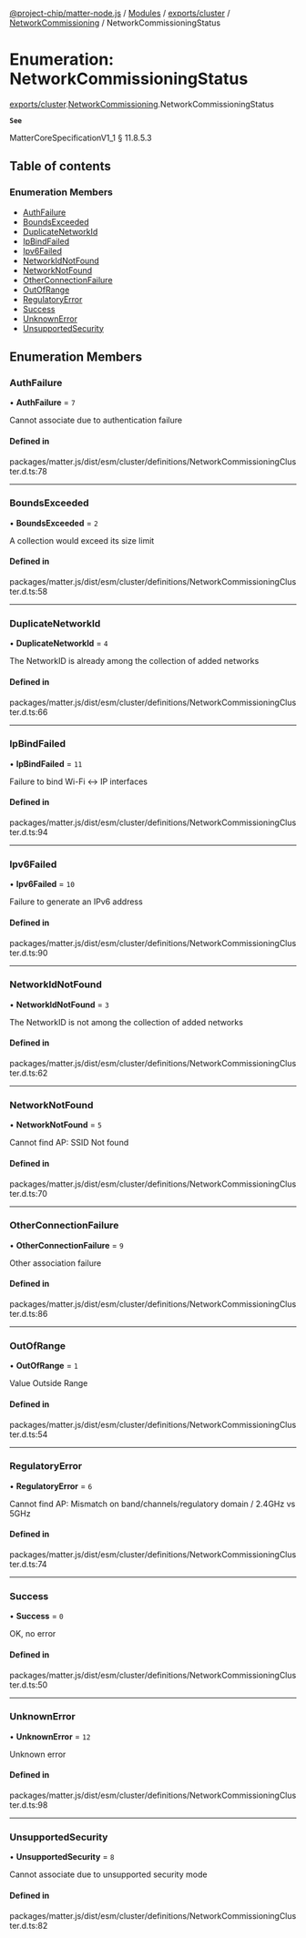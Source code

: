 [@project-chip/matter-node.js](../README.md) / [Modules](../modules.md) / [exports/cluster](../modules/exports_cluster.md) / [NetworkCommissioning](../modules/exports_cluster.NetworkCommissioning.md) / NetworkCommissioningStatus

# Enumeration: NetworkCommissioningStatus

[exports/cluster](../modules/exports_cluster.md).[NetworkCommissioning](../modules/exports_cluster.NetworkCommissioning.md).NetworkCommissioningStatus

**`See`**

MatterCoreSpecificationV1_1 § 11.8.5.3

## Table of contents

### Enumeration Members

- [AuthFailure](exports_cluster.NetworkCommissioning.NetworkCommissioningStatus.md#authfailure)
- [BoundsExceeded](exports_cluster.NetworkCommissioning.NetworkCommissioningStatus.md#boundsexceeded)
- [DuplicateNetworkId](exports_cluster.NetworkCommissioning.NetworkCommissioningStatus.md#duplicatenetworkid)
- [IpBindFailed](exports_cluster.NetworkCommissioning.NetworkCommissioningStatus.md#ipbindfailed)
- [Ipv6Failed](exports_cluster.NetworkCommissioning.NetworkCommissioningStatus.md#ipv6failed)
- [NetworkIdNotFound](exports_cluster.NetworkCommissioning.NetworkCommissioningStatus.md#networkidnotfound)
- [NetworkNotFound](exports_cluster.NetworkCommissioning.NetworkCommissioningStatus.md#networknotfound)
- [OtherConnectionFailure](exports_cluster.NetworkCommissioning.NetworkCommissioningStatus.md#otherconnectionfailure)
- [OutOfRange](exports_cluster.NetworkCommissioning.NetworkCommissioningStatus.md#outofrange)
- [RegulatoryError](exports_cluster.NetworkCommissioning.NetworkCommissioningStatus.md#regulatoryerror)
- [Success](exports_cluster.NetworkCommissioning.NetworkCommissioningStatus.md#success)
- [UnknownError](exports_cluster.NetworkCommissioning.NetworkCommissioningStatus.md#unknownerror)
- [UnsupportedSecurity](exports_cluster.NetworkCommissioning.NetworkCommissioningStatus.md#unsupportedsecurity)

## Enumeration Members

### AuthFailure

• **AuthFailure** = ``7``

Cannot associate due to authentication failure

#### Defined in

packages/matter.js/dist/esm/cluster/definitions/NetworkCommissioningCluster.d.ts:78

___

### BoundsExceeded

• **BoundsExceeded** = ``2``

A collection would exceed its size limit

#### Defined in

packages/matter.js/dist/esm/cluster/definitions/NetworkCommissioningCluster.d.ts:58

___

### DuplicateNetworkId

• **DuplicateNetworkId** = ``4``

The NetworkID is already among the collection of added networks

#### Defined in

packages/matter.js/dist/esm/cluster/definitions/NetworkCommissioningCluster.d.ts:66

___

### IpBindFailed

• **IpBindFailed** = ``11``

Failure to bind Wi-Fi <-> IP interfaces

#### Defined in

packages/matter.js/dist/esm/cluster/definitions/NetworkCommissioningCluster.d.ts:94

___

### Ipv6Failed

• **Ipv6Failed** = ``10``

Failure to generate an IPv6 address

#### Defined in

packages/matter.js/dist/esm/cluster/definitions/NetworkCommissioningCluster.d.ts:90

___

### NetworkIdNotFound

• **NetworkIdNotFound** = ``3``

The NetworkID is not among the collection of added networks

#### Defined in

packages/matter.js/dist/esm/cluster/definitions/NetworkCommissioningCluster.d.ts:62

___

### NetworkNotFound

• **NetworkNotFound** = ``5``

Cannot find AP: SSID Not found

#### Defined in

packages/matter.js/dist/esm/cluster/definitions/NetworkCommissioningCluster.d.ts:70

___

### OtherConnectionFailure

• **OtherConnectionFailure** = ``9``

Other association failure

#### Defined in

packages/matter.js/dist/esm/cluster/definitions/NetworkCommissioningCluster.d.ts:86

___

### OutOfRange

• **OutOfRange** = ``1``

Value Outside Range

#### Defined in

packages/matter.js/dist/esm/cluster/definitions/NetworkCommissioningCluster.d.ts:54

___

### RegulatoryError

• **RegulatoryError** = ``6``

Cannot find AP: Mismatch on band/channels/regulatory domain / 2.4GHz vs 5GHz

#### Defined in

packages/matter.js/dist/esm/cluster/definitions/NetworkCommissioningCluster.d.ts:74

___

### Success

• **Success** = ``0``

OK, no error

#### Defined in

packages/matter.js/dist/esm/cluster/definitions/NetworkCommissioningCluster.d.ts:50

___

### UnknownError

• **UnknownError** = ``12``

Unknown error

#### Defined in

packages/matter.js/dist/esm/cluster/definitions/NetworkCommissioningCluster.d.ts:98

___

### UnsupportedSecurity

• **UnsupportedSecurity** = ``8``

Cannot associate due to unsupported security mode

#### Defined in

packages/matter.js/dist/esm/cluster/definitions/NetworkCommissioningCluster.d.ts:82
